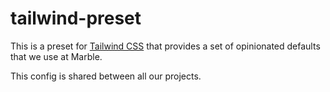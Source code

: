 # tailwind-preset

This is a preset for [Tailwind CSS](https://tailwindcss.com/) that provides a set of opinionated defaults that we use at Marble.

This config is shared between all our projects.
